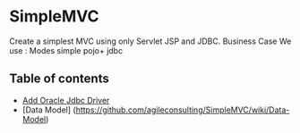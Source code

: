 SimpleMVC
=========

Create a simplest MVC using only Servlet JSP and JDBC.
Business Case 
We use :
Modes simple pojo+ jdbc
## Table of contents
- [Add Oracle Jdbc Driver](https://github.com/agileconsulting/SimpleMVC/wiki/Add-Oracle-Jdbc-Driver)
- [Data Model] (https://github.com/agileconsulting/SimpleMVC/wiki/Data-Model)
